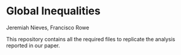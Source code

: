 # Global Inequalities

Jeremiah Nieves, Francisco Rowe

This repository contains all the required files to replicate the analysis reported in our paper.